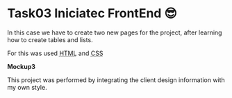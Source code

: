 # Task03 Iniciatec FrontEnd 😎

In this case we have to create two new pages for the project, after learning how to create tables and lists.

For this was used <abbr title="Hyper Text Markup Language">HTML</abbr> and <abbr title="Cascading Style Sheets">CSS</abbr> 

**Mockup3**

This project was performed by integrating the client design information with my own style.

